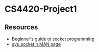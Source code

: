 # CS4420-Project1

## Resources
- [Beginner's guide to socket programming](https://dev.to/sanjayrv/a-beginners-guide-to-socket-programming-in-c-5an5)
- [sys_socket.h MAN page](https://man7.org/linux/man-pages/man0/sys_socket.h.0p.html)
